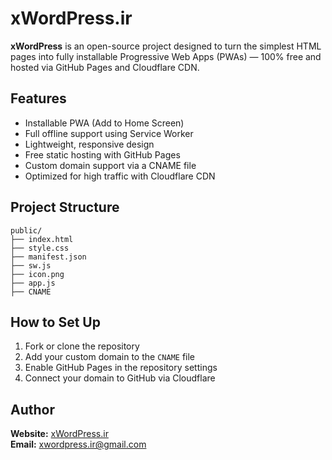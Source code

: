 # xWordPress.ir

**xWordPress** is an open-source project designed to turn the simplest HTML pages into fully installable Progressive Web Apps (PWAs) — 100% free and hosted via GitHub Pages and Cloudflare CDN.

## Features

- Installable PWA (Add to Home Screen)
- Full offline support using Service Worker
- Lightweight, responsive design
- Free static hosting with GitHub Pages
- Custom domain support via a CNAME file
- Optimized for high traffic with Cloudflare CDN

## Project Structure

```
public/
├── index.html
├── style.css
├── manifest.json
├── sw.js
├── icon.png
├── app.js
├── CNAME
```

## How to Set Up

1. Fork or clone the repository  
2. Add your custom domain to the `CNAME` file  
3. Enable GitHub Pages in the repository settings  
4. Connect your domain to GitHub via Cloudflare

## Author

**Website:** [xWordPress.ir](https://xwordpress.ir)  
**Email:** xwordpress.ir@gmail.com
